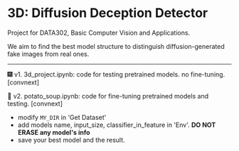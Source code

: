 # 3D: Diffusion Deception Detector

Project for DATA302, Basic Computer Vision and Applications.

We aim to find the best model structure to distinguish diffusion-generated fake images from real ones.

---


🎆 v1. 3d_project.ipynb: code for testing pretrained models. no fine-tuning. [convnext]

🥔 v2. potato_soup.ipynb: code for fine-tuning pretrained models and testing. [convnext]
* modify `MY_DIR` in 'Get Dataset'
* add models name, input_size, classifier_in_feature in 'Env'. **DO NOT ERASE any model's info**
* save your best model and the result. 
